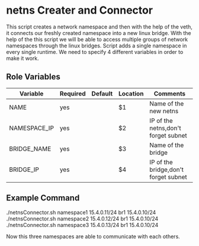 
# netns Creater and Connector

This script creates a network namespace and then with the help of the veth, it connects our freshly created namespace into a new linux bridge. With the help of the this script we will be able to access multiple groups of network namespaces through the linux bridges. Script adds a single namespace in every single runtime. We need to specify 4 different variables in order to make it work.

## Role Variables

| Variable             | Required | Default | Location                  | Comments                             |
| -------------------- | -------- | ------- | ------------------------- | ------------------------------------ |
| NAME                 | yes      |         | $1                        | Name of the new netns                |
| NAMESPACE_IP         | yes      |         | $2                        | IP of the netns,don't forget subnet  |
| BRIDGE_NAME          | yes      |         | $3                        | Name of the bridge                   |
| BRIDGE_IP            | yes      |         | $4                        | IP of the bridge,don't forget subnet |

## Example Command
./netnsConnector.sh namespace1 15.4.0.11/24 br1 15.4.0.10/24  \
./netnsConnector.sh namespace2 15.4.0.12/24 br1 15.4.0.10/24  \
./netnsConnector.sh namespace3 15.4.0.13/24 br1 15.4.0.10/24

Now this three namespaces are able to communicate with each others.
